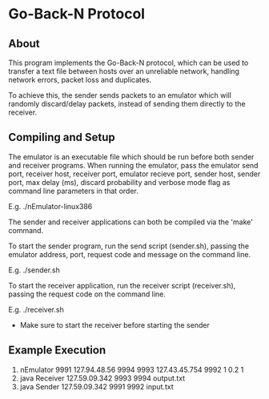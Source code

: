 Go-Back-N Protocol
==================

About
-----

This program implements the Go-Back-N protocol, which can be used to transfer a text file between hosts over an unreliable network, handling network errors, packet loss and duplicates.

To achieve this, the sender sends packets to an emulator which will randomly discard/delay packets, instead of sending them directly to the receiver.


Compiling and Setup
-------------------

The emulator is an executable file which should be run before both sender and receiver programs. When running the emulator, pass the emulator send port, receiver host, receiver port, emulator recieve port, sender host, sender port, max delay (ms), discard probability and verbose mode flag as command line parameters in that order.

E.g. ./nEmulator-linux386 

The sender and receiver applications can both be compiled via the 'make' command. 

To start the sender program, run the send script (sender.sh), passing the emulator address, port, request code and message on the command line.

E.g. ./sender.sh 
  
To start the receiver application, run the receiver script (receiver.sh), passing the request code on the command line.

E.g. ./receiver.sh 

* Make sure to start the receiver before starting the sender


Example Execution
-----------------

1. nEmulator 9991 127.94.48.56 9994 9993 127.43.45.754 9992 1 0.2 1
2. java Receiver 127.59.09.342 9993 9994 output.txt
3. java Sender 127.59.09.342 9991 9992 input.txt


 

